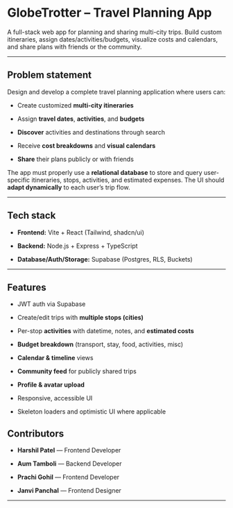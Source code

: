 # GlobeTrotter – Travel Planning App

  

A full-stack web app for planning and sharing multi-city trips. Build custom itineraries, assign dates/activities/budgets, visualize costs and calendars, and share plans with friends or the community.

  

---

  

## Problem statement

  

Design and develop a complete travel planning application where users can:

  

- Create customized **multi-city itineraries**

- Assign **travel dates**, **activities**, and **budgets**

-  **Discover** activities and destinations through search

- Receive **cost breakdowns** and **visual calendars**

-  **Share** their plans publicly or with friends

  

The app must properly use a **relational database** to store and query user-specific itineraries, stops, activities, and estimated expenses. The UI should **adapt dynamically** to each user’s trip flow.

  

---

  

## Tech stack

  

-  **Frontend:** Vite + React (Tailwind, shadcn/ui)

-  **Backend:** Node.js + Express + TypeScript

-  **Database/Auth/Storage:** Supabase (Postgres, RLS, Buckets)

  

---

  

## Features

  

- JWT auth via Supabase

- Create/edit trips with **multiple stops (cities)**

- Per-stop **activities** with datetime, notes, and **estimated costs**

-  **Budget breakdown** (transport, stay, food, activities, misc)

-  **Calendar & timeline** views

-  **Community feed** for publicly shared trips

-  **Profile & avatar upload**

- Responsive, accessible UI

- Skeleton loaders and optimistic UI where applicable



  

  



  



  


 
  

## Contributors

  

-  **Harshil Patel** — Frontend Developer

-  **Aum Tamboli** — Backend Developer

-  **Prachi Gohil** — Frontend Developer

-  **Janvi Panchal** — Frontend Designer

  

---

